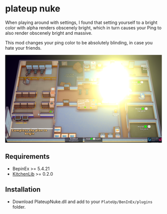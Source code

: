 # plateup nuke

When playing around with settings, I found that setting yourself to a bright color with alpha renders obscenely bright, which in turn causes your Ping to also render obscenely bright and massive.

This mod changes your ping color to be absolutely blinding, in case you hate your friends.

![Preview](./img/preview.png)

## Requirements

* BepinEx >= 5.4.21
* [KitchenLib](https://github.com/KitchenMods/KitchenLib) >= 0.2.0

## Installation

* Download PlateupNuke.dll and add to your `PlateUp/BenInEx/plugins` folder.